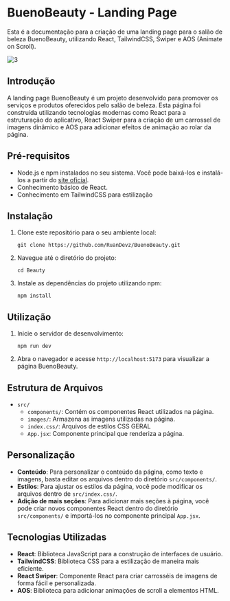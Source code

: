 # BuenoBeauty - Landing Page

Esta é a documentação para a criação de uma landing page para o salão de beleza BuenoBeauty, utilizando React, TailwindCSS, Swiper e AOS (Animate on Scroll).

![3](https://github.com/RuanDevz/BuenoBeauty/assets/121466178/8ba750ce-c8ef-47fd-9c88-23d941c3c005)


## Introdução

A landing page BuenoBeauty é um projeto desenvolvido para promover os serviços e produtos oferecidos pelo salão de beleza. Esta página foi construída utilizando tecnologias modernas como React para a estruturação do aplicativo, React Swiper para a criação de um carrossel de imagens dinâmico e AOS para adicionar efeitos de animação ao rolar da página.

## Pré-requisitos

- Node.js e npm instalados no seu sistema. Você pode baixá-los e instalá-los a partir do [site oficial](https://nodejs.org/).
- Conhecimento básico de React.
- Conhecimento em TailwindCSS para estilização

## Instalação

1. Clone este repositório para o seu ambiente local:

   ```
   git clone https://github.com/RuanDevz/BuenoBeauty.git
   ```

2. Navegue até o diretório do projeto:

   ```
   cd Beauty
   ```

3. Instale as dependências do projeto utilizando npm:

   ```
   npm install
   ```

## Utilização

1. Inicie o servidor de desenvolvimento:

   ```
   npm run dev
   ```

2. Abra o navegador e acesse `http://localhost:5173` para visualizar a página BuenoBeauty.

## Estrutura de Arquivos

- `src/`
  - `components/`: Contém os componentes React utilizados na página.
  - `images/`: Armazena as imagens utilizadas na página.
  - `index.css/`: Arquivos de estilos CSS GERAL
  - `App.jsx`: Componente principal que renderiza a página.

## Personalização

- **Conteúdo**: Para personalizar o conteúdo da página, como texto e imagens, basta editar os arquivos dentro do diretório `src/components/`.
- **Estilos**: Para ajustar os estilos da página, você pode modificar os arquivos dentro de `src/index.css/`.
- **Adição de mais seções**: Para adicionar mais seções à página, você pode criar novos componentes React dentro do diretório `src/components/` e importá-los no componente principal `App.jsx`.

## Tecnologias Utilizadas

- **React**: Biblioteca JavaScript para a construção de interfaces de usuário.
- **TailwindCSS**: Biblioteca CSS para a estilização de maneira mais eficiente.
- **React Swiper**: Componente React para criar carrosséis de imagens de forma fácil e personalizada.
- **AOS**: Biblioteca para adicionar animações de scroll a elementos HTML.

